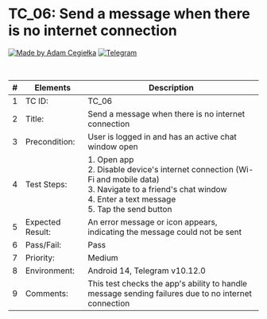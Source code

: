 # TC_06: Send a message when there is no internet connection

[![Made by Adam Cegiełka](https://img.shields.io/badge/made%20by%20-Adam%20Cegielka-blue.svg?style=flat-square)](https://adamcegielka.pl)
[![Telegram](https://img.shields.io/badge/Testing%20App-Telegram-24A1DE.svg?logo=telegram)](https://web.telegram.org)

<br>

| # | Elements | Description |
| --- | --- | --- |
| 1 | TC ID: | TC_06 |
| 2 | Title: | Send a message when there is no internet connection |
| 3 | Precondition: | User is logged in and has an active chat window open |
| 4 | Test Steps: | 1. Open app<br>2. Disable device's internet connection (Wi-Fi and mobile data)<br>3. Navigate to a friend's chat window<br>4. Enter a text message<br>5. Tap the send button |
| 5 | Expected Result: | An error message or icon appears, indicating the message could not be sent |
| 6 | Pass/Fail: | Pass |
| 7 | Priority: | Medium |
| 8 | Environment: | Android 14, Telegram v10.12.0  |
| 9 | Comments: | This test checks the app's ability to handle message sending failures due to no internet connection |
